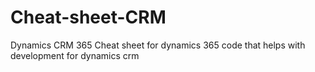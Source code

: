 # Cheat-sheet-CRM
Dynamics CRM 365
Cheat sheet for dynamics 365 code that helps with development for dynamics crm
